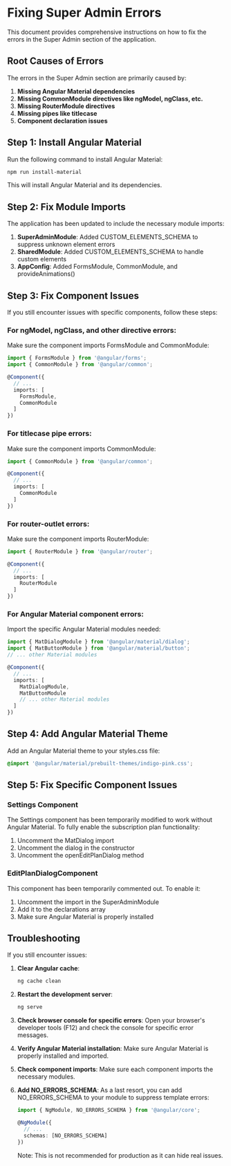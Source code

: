 # Fixing Super Admin Errors

This document provides comprehensive instructions on how to fix the errors in the Super Admin section of the application.

## Root Causes of Errors

The errors in the Super Admin section are primarily caused by:

1. **Missing Angular Material dependencies**
2. **Missing CommonModule directives like ngModel, ngClass, etc.**
3. **Missing RouterModule directives**
4. **Missing pipes like titlecase**
5. **Component declaration issues**

## Step 1: Install Angular Material

Run the following command to install Angular Material:

```bash
npm run install-material
```

This will install Angular Material and its dependencies.

## Step 2: Fix Module Imports

The application has been updated to include the necessary module imports:

1. **SuperAdminModule**: Added CUSTOM_ELEMENTS_SCHEMA to suppress unknown element errors
2. **SharedModule**: Added CUSTOM_ELEMENTS_SCHEMA to handle custom elements
3. **AppConfig**: Added FormsModule, CommonModule, and provideAnimations()

## Step 3: Fix Component Issues

If you still encounter issues with specific components, follow these steps:

### For ngModel, ngClass, and other directive errors:

Make sure the component imports FormsModule and CommonModule:

```typescript
import { FormsModule } from '@angular/forms';
import { CommonModule } from '@angular/common';

@Component({
  // ...
  imports: [
    FormsModule,
    CommonModule
  ]
})
```

### For titlecase pipe errors:

Make sure the component imports CommonModule:

```typescript
import { CommonModule } from '@angular/common';

@Component({
  // ...
  imports: [
    CommonModule
  ]
})
```

### For router-outlet errors:

Make sure the component imports RouterModule:

```typescript
import { RouterModule } from '@angular/router';

@Component({
  // ...
  imports: [
    RouterModule
  ]
})
```

### For Angular Material component errors:

Import the specific Angular Material modules needed:

```typescript
import { MatDialogModule } from '@angular/material/dialog';
import { MatButtonModule } from '@angular/material/button';
// ... other Material modules

@Component({
  // ...
  imports: [
    MatDialogModule,
    MatButtonModule
    // ... other Material modules
  ]
})
```

## Step 4: Add Angular Material Theme

Add an Angular Material theme to your styles.css file:

```css
@import '@angular/material/prebuilt-themes/indigo-pink.css';
```

## Step 5: Fix Specific Component Issues

### Settings Component

The Settings component has been temporarily modified to work without Angular Material. To fully enable the subscription plan functionality:

1. Uncomment the MatDialog import
2. Uncomment the dialog in the constructor
3. Uncomment the openEditPlanDialog method

### EditPlanDialogComponent

This component has been temporarily commented out. To enable it:

1. Uncomment the import in the SuperAdminModule
2. Add it to the declarations array
3. Make sure Angular Material is properly installed

## Troubleshooting

If you still encounter issues:

1. **Clear Angular cache**:
   ```bash
   ng cache clean
   ```

2. **Restart the development server**:
   ```bash
   ng serve
   ```

3. **Check browser console for specific errors**:
   Open your browser's developer tools (F12) and check the console for specific error messages.

4. **Verify Angular Material installation**:
   Make sure Angular Material is properly installed and imported.

5. **Check component imports**:
   Make sure each component imports the necessary modules.

6. **Add NO_ERRORS_SCHEMA**:
   As a last resort, you can add NO_ERRORS_SCHEMA to your module to suppress template errors:
   ```typescript
   import { NgModule, NO_ERRORS_SCHEMA } from '@angular/core';
   
   @NgModule({
     // ...
     schemas: [NO_ERRORS_SCHEMA]
   })
   ```
   Note: This is not recommended for production as it can hide real issues.
